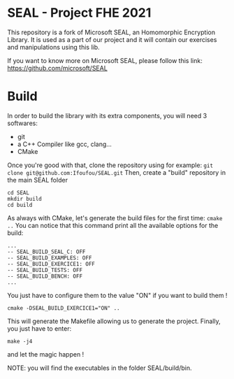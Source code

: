# SEAL - Project FHE 2021

This repository is a fork of Microsoft SEAL, an Homomorphic Encryption Library.
It is used as a part of our project and it will contain our exercises and manipulations using this lib.

If you want to know more on Microsoft SEAL, please follow this link: https://github.com/microsoft/SEAL

# Build

In order to build the library with its extra components, you will need 3 softwares:
- git
- a C++ Compiler like gcc, clang...
- CMake

Once you're good with that, clone the repository using for example:
```git clone git@github.com:Ifoufou/SEAL.git```
Then, create a "build" repository in the main SEAL folder
```
cd SEAL
mkdir build
cd build
```
As always with CMake, let's generate the build files for the first time:
```cmake ..```
You can notice that this command print all the available options for the build: 
```
...
-- SEAL_BUILD_SEAL_C: OFF
-- SEAL_BUILD_EXAMPLES: OFF
-- SEAL_BUILD_EXERCICE1: OFF
-- SEAL_BUILD_TESTS: OFF
-- SEAL_BUILD_BENCH: OFF
...
```
You just have to configure them to the value "ON" if you want to build them !
```
cmake -DSEAL_BUILD_EXERCICE1="ON" ..
```
This will generate the Makefile allowing us to generate the project.
Finally, you just have to enter:
```
make -j4
```
and let the magic happen ! 

NOTE: you will find the executables in the folder SEAL/build/bin.

